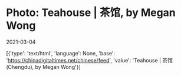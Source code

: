 # Photo: Teahouse | 茶馆, by Megan Wong

2021-03-04

[{'type': 'text/html', 'language': None, 'base': 'https://chinadigitaltimes.net/chinese/feed', 'value': 'Teahouse | 茶馆 (Chengdu), by Megan Wong'}]